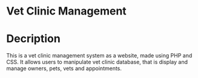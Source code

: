 # Vet Clinic Management
# Decription
This is a vet clinic management system as a website, made using PHP and CSS. It allows users to manipulate vet clinic database, that is display and manage owners, pets, vets and appointments.
